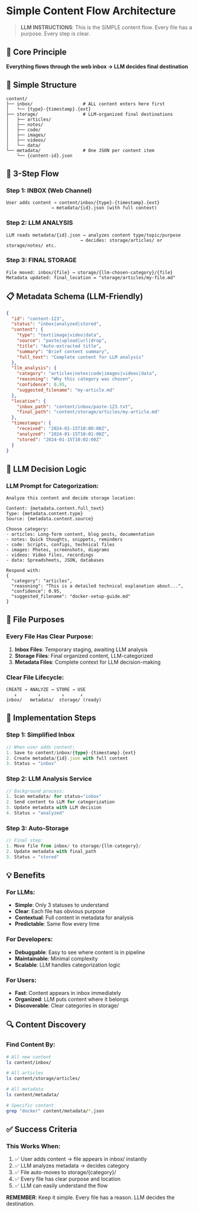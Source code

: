# Simple Content Flow Architecture

> **LLM INSTRUCTIONS**: This is the SIMPLE content flow. Every file has a purpose. Every step is clear.

## 🎯 Core Principle

**Everything flows through the web inbox → LLM decides final destination**

## 📁 Simple Structure

```
content/
├── inbox/                   # ALL content enters here first
│   └── {type}-{timestamp}.{ext}
├── storage/                 # LLM-organized final destinations  
│   ├── articles/
│   ├── notes/
│   ├── code/
│   ├── images/
│   ├── videos/
│   └── data/
└── metadata/                # One JSON per content item
    └── {content-id}.json
```

## 🔄 3-Step Flow

### Step 1: INBOX (Web Channel)
```
User adds content → content/inbox/{type}-{timestamp}.{ext}
                 → metadata/{id}.json (with full context)
```

### Step 2: LLM ANALYSIS
```
LLM reads metadata/{id}.json → analyzes content type/topic/purpose
                            → decides: storage/articles/ or storage/notes/ etc.
```

### Step 3: FINAL STORAGE
```
File moved: inbox/{file} → storage/{llm-chosen-category}/{file}
Metadata updated: final_location = "storage/articles/my-file.md"
```

## 📋 Metadata Schema (LLM-Friendly)

```json
{
  "id": "content-123",
  "status": "inbox|analyzed|stored",
  "content": {
    "type": "text|image|video|data",
    "source": "paste|upload|url|drop", 
    "title": "Auto-extracted title",
    "summary": "Brief content summary",
    "full_text": "Complete content for LLM analysis"
  },
  "llm_analysis": {
    "category": "articles|notes|code|images|videos|data",
    "reasoning": "Why this category was chosen",
    "confidence": 0.95,
    "suggested_filename": "my-article.md"
  },
  "location": {
    "inbox_path": "content/inbox/paste-123.txt",
    "final_path": "content/storage/articles/my-article.md"
  },
  "timestamps": {
    "received": "2024-01-15T10:00:00Z",
    "analyzed": "2024-01-15T10:01:00Z", 
    "stored": "2024-01-15T10:02:00Z"
  }
}
```

## 🤖 LLM Decision Logic

### LLM Prompt for Categorization:
```
Analyze this content and decide storage location:

Content: {metadata.content.full_text}
Type: {metadata.content.type}
Source: {metadata.content.source}

Choose category:
- articles: Long-form content, blog posts, documentation
- notes: Quick thoughts, snippets, reminders  
- code: Scripts, configs, technical files
- images: Photos, screenshots, diagrams
- videos: Video files, recordings
- data: Spreadsheets, JSON, databases

Respond with:
{
  "category": "articles",
  "reasoning": "This is a detailed technical explanation about...",
  "confidence": 0.95,
  "suggested_filename": "docker-setup-guide.md"
}
```

## 🎯 File Purposes

### Every File Has Clear Purpose:

1. **Inbox Files**: Temporary staging, awaiting LLM analysis
2. **Storage Files**: Final organized content, LLM-categorized
3. **Metadata Files**: Complete context for LLM decision-making

### Clear File Lifecycle:

```
CREATE → ANALYZE → STORE → USE
   ↓        ↓        ↓      ↓
inbox/   metadata/  storage/ (ready)
```

## 🚀 Implementation Steps

### Step 1: Simplified Inbox
```typescript
// When user adds content:
1. Save to content/inbox/{type}-{timestamp}.{ext}
2. Create metadata/{id}.json with full content
3. Status = "inbox"
```

### Step 2: LLM Analysis Service
```typescript
// Background process:
1. Scan metadata/ for status="inbox" 
2. Send content to LLM for categorization
3. Update metadata with LLM decision
4. Status = "analyzed"
```

### Step 3: Auto-Storage
```typescript
// Final step:
1. Move file from inbox/ to storage/{llm-category}/
2. Update metadata with final_path
3. Status = "stored"
```

## 💡 Benefits

### For LLMs:
- **Simple**: Only 3 statuses to understand
- **Clear**: Each file has obvious purpose  
- **Contextual**: Full content in metadata for analysis
- **Predictable**: Same flow every time

### For Developers:
- **Debuggable**: Easy to see where content is in pipeline
- **Maintainable**: Minimal complexity
- **Scalable**: LLM handles categorization logic

### For Users:
- **Fast**: Content appears in inbox immediately
- **Organized**: LLM puts content where it belongs
- **Discoverable**: Clear categories in storage/

## 🔍 Content Discovery

### Find Content By:
```bash
# All new content
ls content/inbox/

# All articles  
ls content/storage/articles/

# All metadata
ls content/metadata/

# Specific content
grep "docker" content/metadata/*.json
```

## ✅ Success Criteria

### This Works When:
1. ✅ User adds content → file appears in inbox/ instantly
2. ✅ LLM analyzes metadata → decides category
3. ✅ File auto-moves to storage/{category}/
4. ✅ Every file has clear purpose and location
5. ✅ LLM can easily understand the flow

**REMEMBER**: Keep it simple. Every file has a reason. LLM decides the destination.